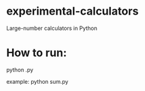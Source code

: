 # experimental-calculators
Large-number calculators in Python

# How to run:
python <name>.py

example:
python sum.py
